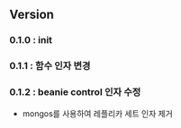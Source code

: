  
## Version
### 0.1.0 : init
### 0.1.1 : 함수 인자 변경
### 0.1.2 : beanie control 인자 수정
* mongos를 사용하여 레플리카 세트 인자 제거
